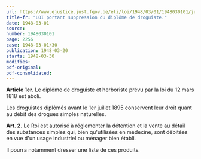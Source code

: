 ```yaml
---
url: https://www.ejustice.just.fgov.be/eli/loi/1948/03/01/1948030101/justel
title-fr: "LOI portant suppression du diplôme de droguiste."
date: 1948-03-01
source:
number: 1948030101
page: 2256
case: 1948-03-01/30
publication: 1948-03-20
starts: 1948-03-30
modifies:
pdf-original:
pdf-consolidated:
---
```


**Article 1er.** Le diplôme de droguiste et herboriste prévu par la loi du 12 mars 1818 est aboli.

Les droguistes diplômés avant le 1er juillet 1895 conservent leur droit quant au débit des drogues simples naturelles.

**Art. 2.** Le Roi est autorisé à réglementer la détention et la vente au détail des substances simples qui, bien qu'utilisées en médecine, sont débitées en vue d'un usage industriel ou ménager bien établi.

Il pourra notamment dresser une liste de ces produits.

